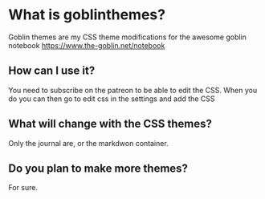 # What is goblinthemes?
Goblin themes are my CSS theme modifications for the awesome goblin notebook
https://www.the-goblin.net/notebook

## How can I use it?
You need to subscribe on the patreon to be able to edit the CSS.
When you do you can then go to edit css in the settings and add the CSS

## What will change with the CSS themes? 
Only the journal are, or the markdwon container.

## Do you plan to make more themes?
For sure. 
